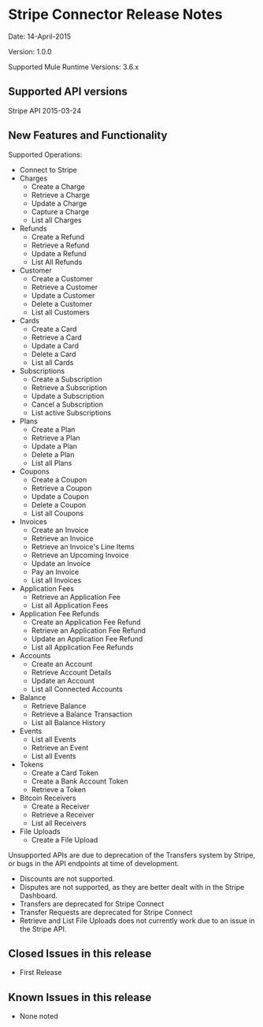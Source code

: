 Stripe Connector Release Notes
=====================================

Date: 14-April-2015

Version: 1.0.0

Supported Mule Runtime Versions: 3.6.x

Supported API versions
----------------------
Stripe API 2015-03-24


New Features and Functionality
------------------------------
Supported Operations:

* Connect to Stripe
* Charges
  * Create a Charge
  * Retrieve a Charge
  * Update a Charge
  * Capture a Charge
  * List all Charges
* Refunds
  * Create a Refund
  * Retrieve a Refund
  * Update a Refund
  * List All Refunds  
* Customer
  * Create a Customer
  * Retrieve a Customer
  * Update a Customer
  * Delete a Customer
  * List all Customers 
* Cards
  * Create a Card
  * Retrieve a Card
  * Update a Card
  * Delete a Card
  * List all Cards
* Subscriptions
  * Create a Subscription
  * Retrieve a Subscription
  * Update a Subscription
  * Cancel a Subscription
  * List active Subscriptions
* Plans
  * Create a Plan
  * Retrieve a Plan
  * Update a Plan
  * Delete a Plan
  * List all Plans
* Coupons
  * Create a Coupon
  * Retrieve a Coupon
  * Update a Coupon
  * Delete a Coupon
  * List all Coupons 
* Invoices
  * Create an Invoice
  * Retrieve an Invoice
  * Retrieve an Invoice's Line Items
  * Retrieve an Upcoming Invoice
  * Update an Invoice
  * Pay an Invoice
  * List all Invoices
* Application Fees
  * Retrieve an Application Fee
  * List all Application Fees
* Application Fee Refunds
  * Create an Application Fee Refund
  * Retrieve an Application Fee Refund
  * Update an Application Fee Refund  
  * List all Application Fee Refunds
* Accounts
  * Create an Account
  * Retrieve Account Details
  * Update an Account
  * List all Connected Accounts
* Balance
  * Retrieve Balance
  * Retrieve a Balance Transaction
  * List all Balance History
* Events
  * List all Events  
  * Retrieve an Event
  * List all Events
* Tokens
  * Create a Card Token
  * Create a Bank Account Token
  * Retrieve a Token
* Bitcoin Receivers
  * Create a Receiver
  * Retrieve a Receiver
  * List all Receivers
* File Uploads
  * Create a File Upload
  
Unsupported APIs are due to deprecation of the Transfers system by Stripe, or bugs in the API endpoints at time of development.
* Discounts are not supported.
* Disputes are not supported, as they are better dealt with in the Stripe Dashboard.
* Transfers are deprecated for Stripe Connect
* Transfer Requests are deprecated for Stripe Connect
* Retrieve and List File Uploads does not currently work due to an issue in the Stripe API.


Closed Issues in this release
-----------------------------

* First Release

Known Issues in this release
----------------------------

* None noted